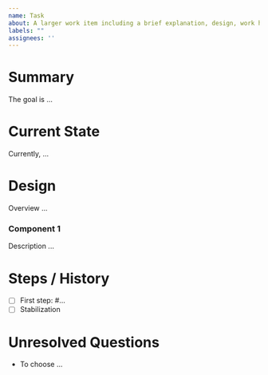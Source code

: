 ```yaml
---
name: Task
about: A larger work item including a brief explanation, design, work history. Good way of starting a book chapter or crate's documentation.
labels: ""
assignees: ''
---
```


<!--
Fill in sections relevant to the issue.
-->

# Summary

<!--
A brief description of the task/feature
-->

The goal is ...

# Current State

<!--
Current state of the feature/system and relevant limitations.
-->

Currently, ...

# Design

<!--
Design of the feature/system. A good start of the book chapter or crate's documentation. 
-->

Overview ...

### Component 1

Description ...

# Steps / History

<!--
For larger features, more steps might be involved.
-->

- [ ] First step: #...
- [ ] Stabilization

# Unresolved Questions

<!--
Include any open questions.
-->

- To choose ...

